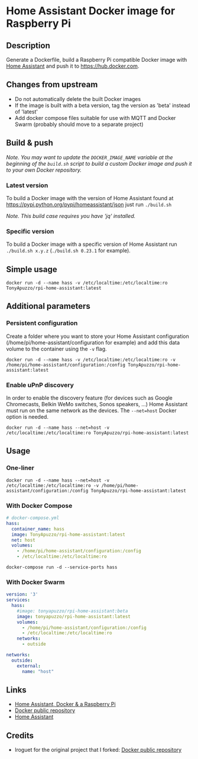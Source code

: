# Home Assistant Docker image for Raspberry Pi

## Description
Generate a Dockerfile, build a Raspberry Pi compatible Docker image with [Home Assistant](https://home-assistant.io/) and push it to https://hub.docker.com.

## Changes from upstream
* Do not automatically delete the built Docker images
* If the image is built with a beta version, tag the version as 'beta' instead of 'latest'
* Add docker compose files suitable for use with MQTT and Docker Swarm (probably should move to a separate project)

## Build & push

*Note. You may want to update the `DOCKER_IMAGE_NAME` variable at the beginning of the `build.sh` script to build a custom Docker image and push it to your own Docker repository.*

### Latest version
To build a Docker image with the version of Home Assistant found at https://pypi.python.org/pypi/homeassistant/json just run `./build.sh`

*Note. This build case requires you have 'jq' installed.*

### Specific version
To build a Docker image with a specific version of Home Assistant run `./build.sh x.y.z` (`./build.sh 0.23.1` for example).

## Simple usage
`docker run -d --name hass -v /etc/localtime:/etc/localtime:ro TonyApuzzo/rpi-home-assistant:latest`

## Additional parameters
### Persistent configuration
Create a folder where you want to store your Home Assistant configuration (/home/pi/home-assistant/configuration for example) and add this data volume to the container using the `-v` flag.

`docker run -d --name hass -v /etc/localtime:/etc/localtime:ro -v /home/pi/home-assistant/configuration:/config TonyApuzzo/rpi-home-assistant:latest`

### Enable uPnP discovery
In order to enable the discovery feature (for devices such as Google Chromecasts, Belkin WeMo switches, Sonos speakers, ...) Home Assistant must run on the same network as the devices. The `--net=host` Docker option is needed.

`docker run -d --name hass --net=host -v /etc/localtime:/etc/localtime:ro TonyApuzzo/rpi-home-assistant:latest`

## Usage
### One-liner
`docker run -d --name hass --net=host -v /etc/localtime:/etc/localtime:ro -v /home/pi/home-assistant/configuration:/config TonyApuzzo/rpi-home-assistant:latest`

### With Docker Compose

```yml
# docker-compose.yml
hass:
  container_name: hass
  image: TonyApuzzo/rpi-home-assistant:latest
  net: host
  volumes:
    - /home/pi/home-assistant/configuration:/config
    - /etc/localtime:/etc/localtime:ro
```

`docker-compose run -d --service-ports hass`

### With Docker Swarm
```yml
version: '3'
services:
  hass:
    #image: tonyapuzzo/rpi-home-assistant:beta
    image: tonyapuzzo/rpi-home-assistant:latest
    volumes:
      - /home/pi/home-assistant/configuration:/config
      - /etc/localtime:/etc/localtime:ro
    networks:
      - outside

networks:
  outside:
    external:
      name: "host"
```

## Links
* [Home Assistant, Docker & a Raspberry Pi](https://fourteenislands.io/2016/07/home-assistant-docker-and-a-raspberry-pi/)
* [Docker public repository](https://hub.docker.com/r/TonyApuzzo/rpi-home-assistant/)
* [Home Assistant](https://home-assistant.io/)

## Credits
* lroguet for the original project that I forked: [Docker public repository](https://hub.docker.com/r/lroguet/rpi-home-assistant/)

